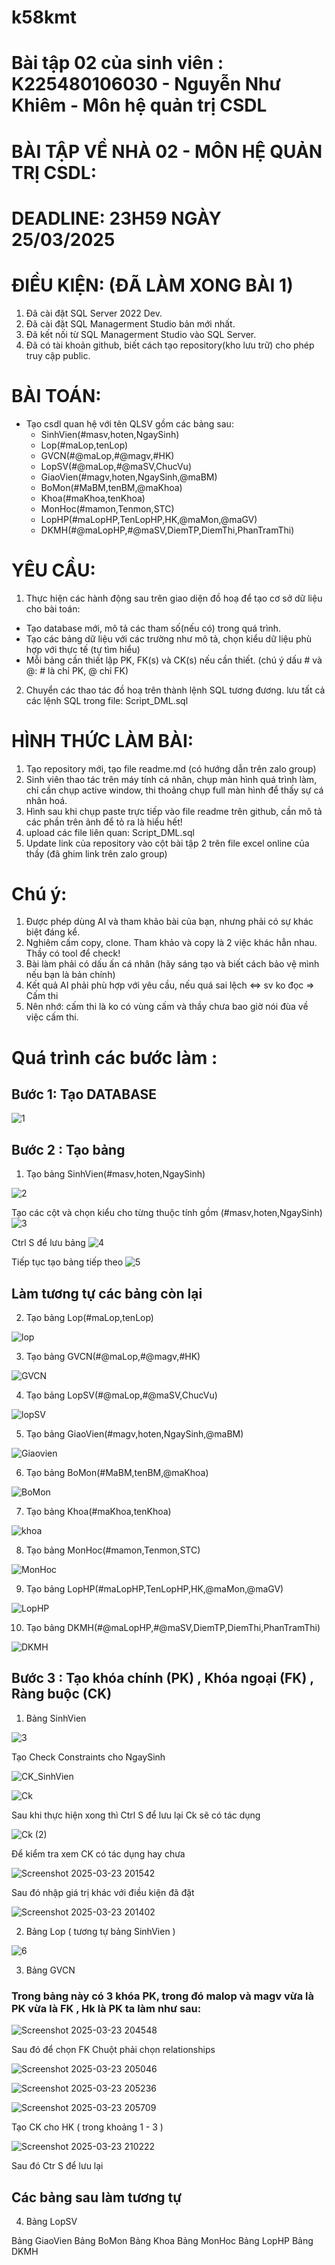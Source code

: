 # k58kmt
# Bài tập 02 của sinh viên : K225480106030 - Nguyễn Như Khiêm - Môn hệ quản trị CSDL
# BÀI TẬP VỀ NHÀ 02 - MÔN HỆ QUẢN TRỊ CSDL:
# DEADLINE: 23H59 NGÀY 25/03/2025

# ĐIỀU KIỆN: (ĐÃ LÀM XONG BÀI 1)
1. Đã cài đặt SQL Server 2022 Dev.
2. Đã cài đặt SQL Managerment Studio bản mới nhất.
3. Đã kết nối từ SQL Managerment Studio vào SQL Server.
4. Đã có tài khoản github, biết cách tạo repository(kho lưu trữ) cho phép truy cập public.

# BÀI TOÁN:
- Tạo csdl quan hệ với tên QLSV gồm các bảng sau:
  + SinhVien(#masv,hoten,NgaySinh)
  + Lop(#maLop,tenLop)
  + GVCN(#@maLop,#@magv,#HK)
  + LopSV(#@maLop,#@maSV,ChucVu)
  + GiaoVien(#magv,hoten,NgaySinh,@maBM)
  + BoMon(#MaBM,tenBM,@maKhoa)
  + Khoa(#maKhoa,tenKhoa)
  + MonHoc(#mamon,Tenmon,STC)
  + LopHP(#maLopHP,TenLopHP,HK,@maMon,@maGV)
  + DKMH(#@maLopHP,#@maSV,DiemTP,DiemThi,PhanTramThi)

# YÊU CẦU:
1. Thực hiện các hành động sau trên giao diện đồ hoạ để tạo cơ sở dữ liệu cho bài toán:
  + Tạo database mới, mô tả các tham số(nếu có) trong quá trình.
  + Tạo các bảng dữ liệu với các trường như mô tả, chọn kiểu dữ liệu phù hợp với thực tế (tự tìm hiểu)
  + Mỗi bảng cần thiết lập PK, FK(s) và CK(s) nếu cần thiết. (chú ý dấu # và @: # là chỉ PK, @ chỉ FK)
2. Chuyển các thao tác đồ hoạ trên thành lệnh SQL tương đương. lưu tất cả các lệnh SQL trong file: Script_DML.sql


# HÌNH THỨC LÀM BÀI:
1. Tạo repository mới, tạo file readme.md (có hướng dẫn trên zalo group)
2. Sinh viên thao tác trên máy tính cá nhân, chụp màn hình quá trình làm, chỉ cần chụp active window, thi thoảng chụp full màn hình để thấy sự cá nhân hoá.
3. Hình sau khi chụp paste trực tiếp vào file readme trên github, cần mô tả các phần trên ảnh để tỏ ra là hiểu hết!
4. upload các file liên quan: Script_DML.sql
5. Update link của repository vào cột bài tập 2 trên file excel online của thầy (đã ghim link trên zalo group)

# Chú ý:
1. Được phép dùng AI và tham khảo bài của bạn, nhưng phải có sự khác biệt đáng kể.
2. Nghiêm cấm copy, clone. Tham khảo và copy là 2 việc khác hẳn nhau. Thầy có tool để check!
3. Bài làm phải có dấu ấn cá nhân (hãy sáng tạo và biết cách bảo vệ mình nếu bạn là bản chính)
4. Kết quả AI phải phù hợp với yêu cầu, nếu quá sai lệch <=> sv ko đọc => Cấm thi
5. Nên nhớ: cấm thi là ko có vùng cấm và thầy chưa bao giờ nói đùa về việc cấm thi.


# Quá trình các bước làm :
## Bước 1: Tạo DATABASE 
![1](https://github.com/user-attachments/assets/43e68684-8e6c-4223-b017-d86d47a42fdf)

## Bước 2 : Tạo bảng
1. Tạo bảng SinhVien(#masv,hoten,NgaySinh)

![2](https://github.com/user-attachments/assets/7daddd22-b1ef-4a8b-97dc-5d738b8a6185)

Tạo các cột và chọn kiểu cho từng thuộc tính gồm (#masv,hoten,NgaySinh)
![3](https://github.com/user-attachments/assets/2cb017c5-4271-4f07-ae7a-c68f2a9378a6)

Ctrl S để lưu bảng 
![4](https://github.com/user-attachments/assets/d3ee1182-287d-4109-b9ce-05f93b4c6ff1)

Tiếp tục tạo bảng tiếp theo
![5](https://github.com/user-attachments/assets/195d4007-be31-4e9e-b455-2eb978dfc25e)

## Làm tương tự các bảng còn lại

2. Tạo bảng Lop(#maLop,tenLop)

![lop](https://github.com/user-attachments/assets/b46a3cd1-80ca-4353-92ba-74240b2ca5ac)

3. Tạo bảng GVCN(#@maLop,#@magv,#HK)

![GVCN](https://github.com/user-attachments/assets/75ee74ac-ffc7-4c56-8acd-9a419e580353)

4. Tạo bảng LopSV(#@maLop,#@maSV,ChucVu)

![lopSV](https://github.com/user-attachments/assets/f9ab229b-215b-4c55-b23f-3f99998160e1)

5. Tạo bảng GiaoVien(#magv,hoten,NgaySinh,@maBM)

![Giaovien](https://github.com/user-attachments/assets/43f6d17b-8afd-48c1-b9f7-479eb0d89da9)


6. Tạo bảng BoMon(#MaBM,tenBM,@maKhoa)

![BoMon](https://github.com/user-attachments/assets/e752c2fe-1bbf-403f-b45d-f259f00af219)


7. Tạo bảng Khoa(#maKhoa,tenKhoa)

![khoa](https://github.com/user-attachments/assets/24f0bf8a-ea56-4d5a-8499-e6bef8114b55)


8. Tạo bảng MonHoc(#mamon,Tenmon,STC)

![MonHoc](https://github.com/user-attachments/assets/837b8523-c69d-4a7b-bac4-b464337e61de)


9. Tạo bảng LopHP(#maLopHP,TenLopHP,HK,@maMon,@maGV)

![LopHP](https://github.com/user-attachments/assets/d0d6f9b4-c868-4df7-9336-043279414cb1)


10. Tạo bảng  DKMH(#@maLopHP,#@maSV,DiemTP,DiemThi,PhanTramThi)

![DKMH](https://github.com/user-attachments/assets/ed18fcc7-0883-4b6b-bf82-b444bc8303fb)

## Bước 3 : Tạo khóa chính (PK) , Khóa ngoại (FK) , Ràng buộc (CK)
1. Bảng SinhVien

![3](https://github.com/user-attachments/assets/92798405-4f80-4706-8c9d-d8b43c0cb3ba)

Tạo Check Constraints cho NgaySinh

![CK_SinhVien](https://github.com/user-attachments/assets/e4115bbf-31eb-47b8-824a-2be1f2d6716c)

![Ck](https://github.com/user-attachments/assets/3a4eefe7-0786-49eb-8fc9-f0531cfa88ad)

Sau khi thực hiện xong thì Ctrl S để lưu lại Ck sẽ có tác dụng

![Ck (2)](https://github.com/user-attachments/assets/fdebef36-f428-4776-8c29-36b3fa5d3ec6)

Để kiểm tra xem CK có tác dụng hay chưa 

![Screenshot 2025-03-23 201542](https://github.com/user-attachments/assets/6c203db0-0e1c-41a0-9e00-b69daad57406)

Sau đó nhập giá trị khác với điều kiện đã đặt

![Screenshot 2025-03-23 201402](https://github.com/user-attachments/assets/6e7fc12f-d0e6-432f-b12f-5be056e2976a)

2. Bảng Lop ( tương tự bảng SinhVien )

![6](https://github.com/user-attachments/assets/fd79d006-c464-43f0-80a5-874e75e561db)

3. Bảng GVCN
### Trong bảng này có 3 khóa PK, trong đó malop và magv vừa là PK vừa là FK , Hk là PK ta làm như sau: 

![Screenshot 2025-03-23 204548](https://github.com/user-attachments/assets/961a5845-cd85-466e-95d7-98140d4e5a20)

Sau đó để chọn FK Chuột phải chọn relationships

![Screenshot 2025-03-23 205046](https://github.com/user-attachments/assets/50b41f18-2e67-4eae-b64a-b7f02f3e23f8)

![Screenshot 2025-03-23 205236](https://github.com/user-attachments/assets/4d6b4294-3ca4-4c55-990b-626e43e051ad)

![Screenshot 2025-03-23 205709](https://github.com/user-attachments/assets/2c8d51f5-e6c2-4902-a22b-4a35cfa5f1c3)

Tạo CK cho HK ( trong khoảng 1 - 3 )

![Screenshot 2025-03-23 210222](https://github.com/user-attachments/assets/87f2cedc-442f-4f47-bf9b-d772559d93b9)

Sau đó Ctr S để lưu lại

## Các bảng sau làm tương tự

4. Bảng LopSV


  Bảng GiaoVien
  Bảng BoMon
  Bảng Khoa
  Bảng MonHoc
  Bảng LopHP
  Bảng DKMH




















































































